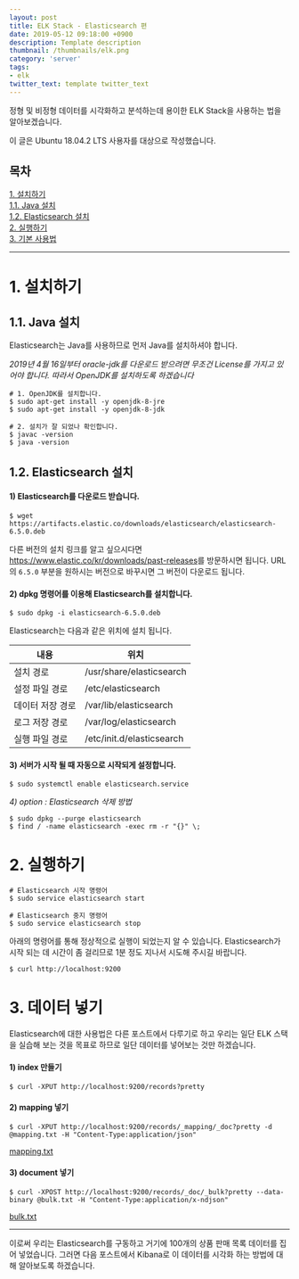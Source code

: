 ```yaml
---
layout: post
title: ELK Stack - Elasticsearch 편
date: 2019-05-12 09:18:00 +0900
description: Template description
thumbnail: /thumbnails/elk.png
category: 'server'
tags:
- elk
twitter_text: template twitter_text
---
```


정형 및 비정형 데이터를 시각화하고 분석하는데 용이한 ELK Stack을 사용하는 법을 알아보겠습니다.

<!-- more -->

이 글은 Ubuntu 18.04.2 LTS 사용자를 대상으로 작성했습니다.

## 목차
[1. 설치하기](#1-설치하기)    
[1.1. Java 설치](#1-1-Java-설치)    
[1.2. Elasticsearch 설치](#1-2-Elasticsearch-설치)    
[2. 실행하기](#2-실행하기)    
[3. 기본 사용법](#3-기본-사용법)    

---

# 1. 설치하기

## 1.1. Java 설치

Elasticsearch는 Java를 사용하므로 먼저 Java를 설치하셔야 합니다.

*2019년 4월 16일부터 oracle-jdk를 다운로드 받으려면 무조건 License를 가지고 있어야 합니다. 따라서 OpenJDK를 설치하도록 하겠습니다*

```shell
# 1. OpenJDK를 설치합니다.
$ sudo apt-get install -y openjdk-8-jre
$ sudo apt-get install -y openjdk-8-jdk

# 2. 설치가 잘 되었나 확인합니다.
$ javac -version
$ java -version
```

## 1.2. Elasticsearch 설치

#### 1) Elasticsearch를 다운로드 받습니다.

```shell
$ wget https://artifacts.elastic.co/downloads/elasticsearch/elasticsearch-6.5.0.deb
```

다른 버전의 설치 링크를 알고 싶으시다면 <https://www.elastic.co/kr/downloads/past-releases>를 방문하시면 됩니다.
URL의 `6.5.0` 부분을 원하시는 버전으로 바꾸시면 그 버전이 다운로드 됩니다.

#### 2) dpkg 명령어를 이용해 Elasticsearch를 설치합니다.

```shell
$ sudo dpkg -i elasticsearch-6.5.0.deb
```

Elasticsearch는 다음과 같은 위치에 설치 됩니다.

내용             | 위치
-----------------|--------------------------
설치 경로        | /usr/share/elasticsearch
설정 파일 경로   | /etc/elasticsearch
데이터 저장 경로 | /var/lib/elasticsearch
로그 저장 경로   | /var/log/elasticsearch
실행 파일 경로   | /etc/init.d/elasticsearch

#### 3) 서버가 시작 될 때 자동으로 시작되게 설정합니다.

```shell
$ sudo systemctl enable elasticsearch.service
```

*4) option : Elasticsearch 삭제 방법*
```shell
$ sudo dpkg --purge elasticsearch
$ find / -name elasticsearch -exec rm -r "{}" \;
```

# 2. 실행하기

```shell
# Elasticsearch 시작 명령어
$ sudo service elasticsearch start

# Elasticsearch 중지 명령어
$ sudo service elasticsearch stop
```

아래의 명령어를 통해 정상적으로 실행이 되었는지 알 수 있습니다.
Elasticsearch가 시작 되는 데 시간이 좀 걸리므로 1분 정도 지나서 시도해 주시길 바랍니다.

```shell
$ curl http://localhost:9200
```

# 3. 데이터 넣기

Elasticsearch에 대한 사용법은 다른 포스트에서 다루기로 하고 우리는 일단 ELK 스택을 실습해 보는 것을 목표로 하므로 일단 데이터를 넣어보는 것만 하겠습니다.

#### 1) index 만들기

```shell
$ curl -XPUT http://localhost:9200/records?pretty
```

#### 2) mapping 넣기

```shell
$ curl -XPUT http://localhost:9200/records/_mapping/_doc?pretty -d @mapping.txt -H "Content-Type:application/json"
```

[mapping.txt](./mapping.txt)

#### 3) document 넣기

```shell
$ curl -XPOST http://localhost:9200/records/_doc/_bulk?pretty --data-binary @bulk.txt -H "Content-Type:application/x-ndjson"
```

[bulk.txt](./bulk.txt)

---

이로써 우리는 Elasticsearch를 구동하고 거기에 100개의 상품 판매 목록 데이터를 집어 넣었습니다.
그러면 다음 포스트에서 Kibana로 이 데이터를 시각화 하는 방법에 대해 알아보도록 하겠습니다.
